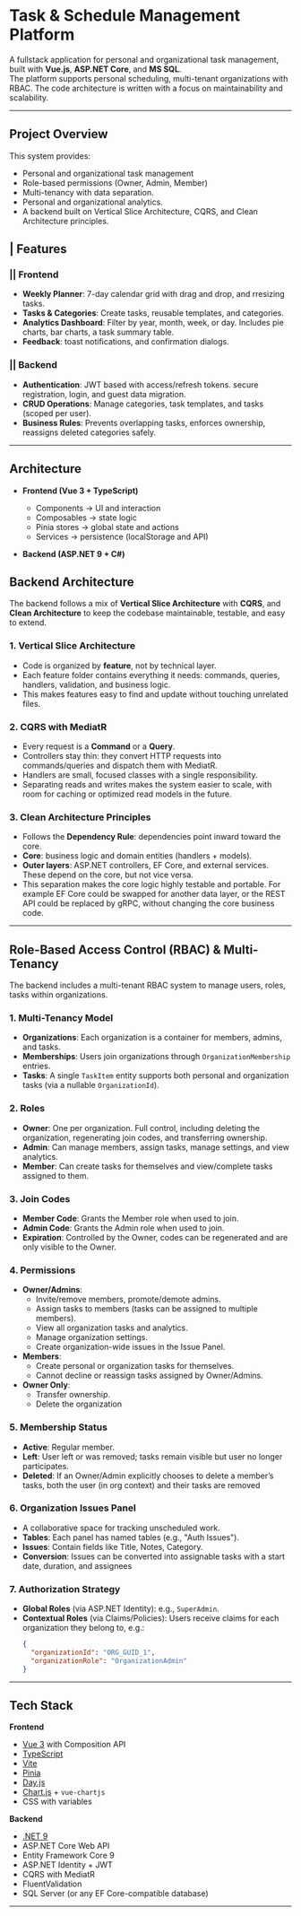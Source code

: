 # Task & Schedule Management Platform

A fullstack application for personal and organizational task management, built with **Vue.js**, **ASP.NET Core**, and **MS SQL**.  
The platform supports personal scheduling, multi-tenant organizations with RBAC. The code architecture is written with a focus on maintainability and scalability.

---

## Project Overview

This system provides:
- Personal and organizational task management
- Role-based permissions (Owner, Admin, Member)
- Multi-tenancy with data separation.
- Personal and organizational analytics.
- A backend built on Vertical Slice Architecture, CQRS, and Clean Architecture principles.

## | Features

### || Frontend
- **Weekly Planner**: 7-day calendar grid with drag and drop, and rresizing tasks.
- **Tasks & Categories**: Create tasks, reusable templates, and categories.
- **Analytics Dashboard**: Filter by year, month, week, or day. Includes pie charts, bar charts, a task summary table.
- **Feedback**: toast notifications, and confirmation dialogs.

### || Backend
- **Authentication**: JWT based with access/refresh tokens. secure registration, login, and guest data migration.
- **CRUD Operations**: Manage categories, task templates, and tasks (scoped per user).
- **Business Rules**: Prevents overlapping tasks, enforces ownership, reassigns deleted categories safely.

---

## Architecture

- **Frontend (Vue 3 + TypeScript)**
  - Components → UI and interaction
  - Composables → state logic
  - Pinia stores → global state and actions
  - Services → persistence (localStorage and API)

- **Backend (ASP.NET 9 + C#)**  
## Backend Architecture

The backend follows a mix of **Vertical Slice Architecture** with **CQRS**, and **Clean Architecture** to keep the codebase maintainable, testable, and easy to extend.

### 1. Vertical Slice Architecture
- Code is organized by **feature**, not by technical layer.
- Each feature folder contains everything it needs: commands, queries, handlers, validation, and business logic.
- This makes features easy to find and update without touching unrelated files.

### 2. CQRS with MediatR
- Every request is a **Command** or a **Query**.
- Controllers stay thin: they convert HTTP requests into commands/queries and dispatch them with MediatR.
- Handlers are small, focused classes with a single responsibility.
- Separating reads and writes makes the system easier to scale, with room for caching or optimized read models in the future.

### 3. Clean Architecture Principles
- Follows the **Dependency Rule**: dependencies point inward toward the core.
- **Core**: business logic and domain entities (handlers + models).
- **Outer layers**: ASP.NET controllers, EF Core, and external services. These depend on the core, but not vice versa.
- This separation makes the core logic highly testable and portable. For example EF Core could be swapped for another data layer, or the REST API could be replaced by gRPC, without changing the core business code.


---
## Role-Based Access Control (RBAC) & Multi-Tenancy

The backend includes a multi-tenant RBAC system to manage users, roles, tasks within organizations.

### 1. Multi-Tenancy Model
- **Organizations**: Each organization is a container for members, admins, and tasks.
- **Memberships**: Users join organizations through `OrganizationMembership` entries.
- **Tasks**: A single `TaskItem` entity supports both personal and organization tasks (via a nullable `OrganizationId`).

### 2. Roles
- **Owner**: One per organization. Full control, including deleting the organization, regenerating join codes, and transferring ownership.
- **Admin**: Can manage members, assign tasks, manage settings, and view analytics.
- **Member**: Can create tasks for themselves and view/complete tasks assigned to them.

### 3. Join Codes
- **Member Code**: Grants the Member role when used to join.
- **Admin Code**: Grants the Admin role when used to join.
- **Expiration**: Controlled by the Owner, codes can be regenerated and are only visible to the Owner.

### 4. Permissions
- **Owner/Admins**:  
  - Invite/remove members, promote/demote admins.
  - Assign tasks to members (tasks can be assigned to multiple members).
  - View all organization tasks and analytics.
  - Manage organization settings.
  - Create organization-wide issues in the Issue Panel.
- **Members**:  
  - Create personal or organization tasks for themselves.
  - Cannot decline or reassign tasks assigned by Owner/Admins.
- **Owner Only**:  
  - Transfer ownership.
  - Delete the organization

### 5. Membership Status
- **Active**: Regular member.
- **Left**: User left or was removed; tasks remain visible but user no longer participates.
- **Deleted**: If an Owner/Admin explicitly chooses to delete a member’s tasks, both the user (in org context) and their tasks are removed

### 6. Organization Issues Panel
- A collaborative space for tracking unscheduled work.
- **Tables**: Each panel has named tables (e.g., "Auth Issues").
- **Issues**: Contain fields like Title, Notes, Category.
- **Conversion**: Issues can be converted into assignable tasks with a start date, duration, and assignees

### 7. Authorization Strategy
- **Global Roles** (via ASP.NET Identity): e.g., `SuperAdmin`.
- **Contextual Roles** (via Claims/Policies): Users receive claims for each organization they belong to, e.g.:
  ```json
  {
    "organizationId": "ORG_GUID_1",
    "organizationRole": "OrganizationAdmin"
  }

---

## Tech Stack

**Frontend**  
- [Vue 3](https://vuejs.org/) with Composition API
- [TypeScript](https://www.typescriptlang.org/)
- [Vite](https://vitejs.dev/)
- [Pinia](https://pinia.vuejs.org/)
- [Day.js](https://day.js.org/)
- [Chart.js](https://www.chartjs.org/) + `vue-chartjs`
- CSS with variables

**Backend**  
- [.NET 9](https://dotnet.microsoft.com/en-us/download/dotnet/9.0)
- ASP.NET Core Web API
- Entity Framework Core 9
- ASP.NET Identity + JWT
- CQRS with MediatR
- FluentValidation
- SQL Server (or any EF Core-compatible database)

---
